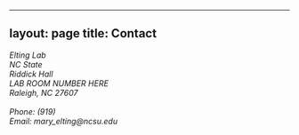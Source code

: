 
---
layout: page
title: Contact
---

<!-- put a map here
<a href="http://g.co/maps/ty32r"><img class="pull-right" src="/images/fhcrc-campus.png"/></a>
-->

<address>
	Elting Lab<br>
	NC State<br>
	Riddick Hall<br>  
	LAB ROOM NUMBER HERE<br>
	Raleigh, NC 27607<br>
	<br>
	Phone: (919) <br>
	Email: mary_elting<span style="display:none">obfuscate</span>@ncsu.edu<br>
	<p>&nbsp;<br> 
</address>

